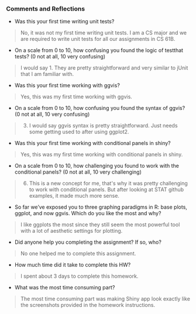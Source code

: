 ### Comments and Reflections

- Was this your first time writing unit tests?

> No, it was not my first time writing unit tests. I am a CS major and we are required to write unit tests for all our assignments in CS 61B.

- On a scale from 0 to 10, how confusing you found the logic of testthat tests? (0 not
at all, 10 very confusing)

> I would say 1. They are pretty straightforward and very similar to jUnit that I am familiar with.

- Was this your first time working with ggvis?

> Yes, this was my first time working with ggvis.

- On a scale from 0 to 10, how confusing you found the syntax of ggvis? (0 not at all,
10 very confusing)

> 3. I would say ggvis syntax is pretty straightforward. Just needs some getting used to after using ggplot2.

- Was this your first time working with conditional panels in shiny?

> Yes, this was my first time working with conditional panels in shiny.

- On a scale from 0 to 10, how challenging you found to work with the conditional panels?
(0 not at all, 10 very challenging)

> 6. This is a new concept for me, that's why it was pretty challenging to work with conditional panels. But after looking at STAT github examples, it made much more sense.

- So far we’ve exposed you to three graphing paradigms in R: base plots, ggplot, and
now ggvis. Which do you like the most and why?

> I like ggplots the most since they still seem the most powerful tool with a lot of aesthetic settings for plotting.

- Did anyone help you completing the assignment? If so, who?

> No one helped me to complete this assignment.

- How much time did it take to complete this HW?

> I spent about 3 days to complete this homework.

- What was the most time consuming part?

> The most time consuming part was making Shiny app look exactly like the screenshots provided in the homework instructions.
